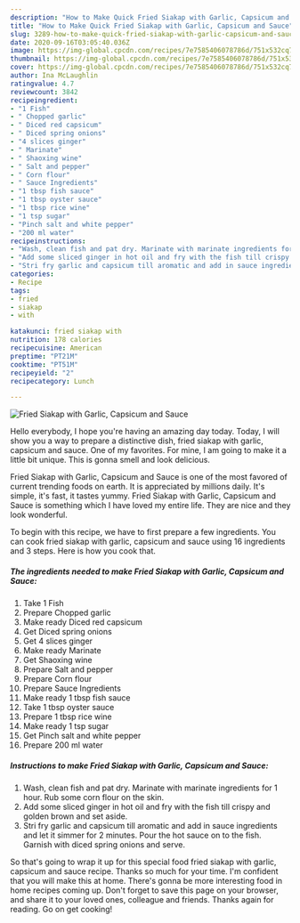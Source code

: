 ```yaml
---
description: "How to Make Quick Fried Siakap with Garlic, Capsicum and Sauce"
title: "How to Make Quick Fried Siakap with Garlic, Capsicum and Sauce"
slug: 3289-how-to-make-quick-fried-siakap-with-garlic-capsicum-and-sauce
date: 2020-09-16T03:05:40.036Z
image: https://img-global.cpcdn.com/recipes/7e7585406078786d/751x532cq70/fried-siakap-with-garlic-capsicum-and-sauce-recipe-main-photo.jpg
thumbnail: https://img-global.cpcdn.com/recipes/7e7585406078786d/751x532cq70/fried-siakap-with-garlic-capsicum-and-sauce-recipe-main-photo.jpg
cover: https://img-global.cpcdn.com/recipes/7e7585406078786d/751x532cq70/fried-siakap-with-garlic-capsicum-and-sauce-recipe-main-photo.jpg
author: Ina McLaughlin
ratingvalue: 4.7
reviewcount: 3842
recipeingredient:
- "1 Fish"
- " Chopped garlic"
- " Diced red capsicum"
- " Diced spring onions"
- "4 slices ginger"
- " Marinate"
- " Shaoxing wine"
- " Salt and pepper"
- " Corn flour"
- " Sauce Ingredients"
- "1 tbsp fish sauce"
- "1 tbsp oyster sauce"
- "1 tbsp rice wine"
- "1 tsp sugar"
- "Pinch salt and white pepper"
- "200 ml water"
recipeinstructions:
- "Wash, clean fish and pat dry. Marinate with marinate ingredients for 1 hour. Rub some corn flour on the skin."
- "Add some sliced ginger in hot oil and fry with the fish till crispy and golden brown and set aside."
- "Stri fry garlic and capsicum till aromatic and add in sauce ingredients and let it simmer for 2 minutes. Pour the hot sauce on to the fish. Garnish with diced spring onions and serve."
categories:
- Recipe
tags:
- fried
- siakap
- with

katakunci: fried siakap with 
nutrition: 178 calories
recipecuisine: American
preptime: "PT21M"
cooktime: "PT51M"
recipeyield: "2"
recipecategory: Lunch

---
```



![Fried Siakap with Garlic, Capsicum and Sauce](https://img-global.cpcdn.com/recipes/7e7585406078786d/751x532cq70/fried-siakap-with-garlic-capsicum-and-sauce-recipe-main-photo.jpg)

Hello everybody, I hope you're having an amazing day today. Today, I will show you a way to prepare a distinctive dish, fried siakap with garlic, capsicum and sauce. One of my favorites. For mine, I am going to make it a little bit unique. This is gonna smell and look delicious.



Fried Siakap with Garlic, Capsicum and Sauce is one of the most favored of current trending foods on earth. It is appreciated by millions daily. It's simple, it's fast, it tastes yummy. Fried Siakap with Garlic, Capsicum and Sauce is something which I have loved my entire life. They are nice and they look wonderful.


To begin with this recipe, we have to first prepare a few ingredients. You can cook fried siakap with garlic, capsicum and sauce using 16 ingredients and 3 steps. Here is how you cook that.

<!--inarticleads1-->

##### The ingredients needed to make Fried Siakap with Garlic, Capsicum and Sauce:

1. Take 1 Fish
1. Prepare  Chopped garlic
1. Make ready  Diced red capsicum
1. Get  Diced spring onions
1. Get 4 slices ginger
1. Make ready  Marinate
1. Get  Shaoxing wine
1. Prepare  Salt and pepper
1. Prepare  Corn flour
1. Prepare  Sauce Ingredients
1. Make ready 1 tbsp fish sauce
1. Take 1 tbsp oyster sauce
1. Prepare 1 tbsp rice wine
1. Make ready 1 tsp sugar
1. Get Pinch salt and white pepper
1. Prepare 200 ml water




<!--inarticleads2-->

##### Instructions to make Fried Siakap with Garlic, Capsicum and Sauce:

1. Wash, clean fish and pat dry. Marinate with marinate ingredients for 1 hour. Rub some corn flour on the skin.
1. Add some sliced ginger in hot oil and fry with the fish till crispy and golden brown and set aside.
1. Stri fry garlic and capsicum till aromatic and add in sauce ingredients and let it simmer for 2 minutes. Pour the hot sauce on to the fish. Garnish with diced spring onions and serve.




So that's going to wrap it up for this special food fried siakap with garlic, capsicum and sauce recipe. Thanks so much for your time. I'm confident that you will make this at home. There's gonna be more interesting food in home recipes coming up. Don't forget to save this page on your browser, and share it to your loved ones, colleague and friends. Thanks again for reading. Go on get cooking!

